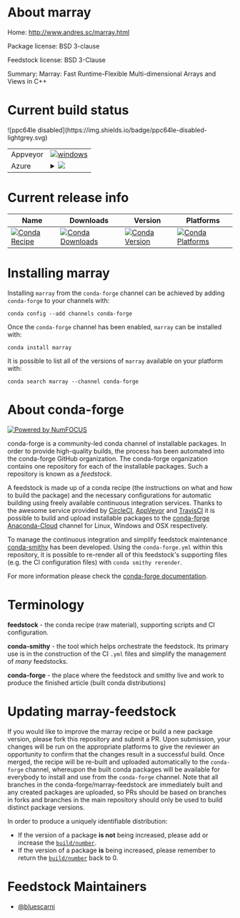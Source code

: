 About marray
============

Home: http://www.andres.sc/marray.html

Package license: BSD 3-clause

Feedstock license: BSD 3-Clause

Summary: Marray: Fast Runtime-Flexible Multi-dimensional Arrays and Views in C++



Current build status
====================


<table><tr>
    <td>Appveyor</td>
    <td>
      <a href="https://ci.appveyor.com/project/conda-forge/marray-feedstock/branch/master">
        <img alt="windows" src="https://img.shields.io/appveyor/ci/conda-forge/marray-feedstock/master.svg?label=Windows">
      </a>
    </td>
  </tr>
    
  <tr>
    <td>Azure</td>
    <td>
      <details>
        <summary>
          <a href="https://dev.azure.com/conda-forge/feedstock-builds/_build/latest?definitionId=5947&branchName=master">
            <img src="https://dev.azure.com/conda-forge/feedstock-builds/_apis/build/status/marray-feedstock?branchName=master">
          </a>
        </summary>
        <table>
          <thead><tr><th>Variant</th><th>Status</th></tr></thead>
          <tbody><tr>
              <td>linux</td>
              <td>
                <a href="https://dev.azure.com/conda-forge/feedstock-builds/_build/latest?definitionId=5947&branchName=master">
                  <img src="https://dev.azure.com/conda-forge/feedstock-builds/_apis/build/status/marray-feedstock?branchName=master&jobName=linux&configuration=linux_" alt="variant">
                </a>
              </td>
            </tr><tr>
              <td>osx</td>
              <td>
                <a href="https://dev.azure.com/conda-forge/feedstock-builds/_build/latest?definitionId=5947&branchName=master">
                  <img src="https://dev.azure.com/conda-forge/feedstock-builds/_apis/build/status/marray-feedstock?branchName=master&jobName=osx&configuration=osx_" alt="variant">
                </a>
              </td>
            </tr><tr>
              <td>win_c_compilervs2015cxx_compilervs2015vc14</td>
              <td>
                <a href="https://dev.azure.com/conda-forge/feedstock-builds/_build/latest?definitionId=5947&branchName=master">
                  <img src="https://dev.azure.com/conda-forge/feedstock-builds/_apis/build/status/marray-feedstock?branchName=master&jobName=win&configuration=win_c_compilervs2015cxx_compilervs2015vc14" alt="variant">
                </a>
              </td>
            </tr>
          </tbody>
        </table>
      </details>
    </td>
  </tr>
![ppc64le disabled](https://img.shields.io/badge/ppc64le-disabled-lightgrey.svg)
</table>

Current release info
====================

| Name | Downloads | Version | Platforms |
| --- | --- | --- | --- |
| [![Conda Recipe](https://img.shields.io/badge/recipe-marray-green.svg)](https://anaconda.org/conda-forge/marray) | [![Conda Downloads](https://img.shields.io/conda/dn/conda-forge/marray.svg)](https://anaconda.org/conda-forge/marray) | [![Conda Version](https://img.shields.io/conda/vn/conda-forge/marray.svg)](https://anaconda.org/conda-forge/marray) | [![Conda Platforms](https://img.shields.io/conda/pn/conda-forge/marray.svg)](https://anaconda.org/conda-forge/marray) |

Installing marray
=================

Installing `marray` from the `conda-forge` channel can be achieved by adding `conda-forge` to your channels with:

```
conda config --add channels conda-forge
```

Once the `conda-forge` channel has been enabled, `marray` can be installed with:

```
conda install marray
```

It is possible to list all of the versions of `marray` available on your platform with:

```
conda search marray --channel conda-forge
```


About conda-forge
=================

[![Powered by NumFOCUS](https://img.shields.io/badge/powered%20by-NumFOCUS-orange.svg?style=flat&colorA=E1523D&colorB=007D8A)](http://numfocus.org)

conda-forge is a community-led conda channel of installable packages.
In order to provide high-quality builds, the process has been automated into the
conda-forge GitHub organization. The conda-forge organization contains one repository
for each of the installable packages. Such a repository is known as a *feedstock*.

A feedstock is made up of a conda recipe (the instructions on what and how to build
the package) and the necessary configurations for automatic building using freely
available continuous integration services. Thanks to the awesome service provided by
[CircleCI](https://circleci.com/), [AppVeyor](https://www.appveyor.com/)
and [TravisCI](https://travis-ci.org/) it is possible to build and upload installable
packages to the [conda-forge](https://anaconda.org/conda-forge)
[Anaconda-Cloud](https://anaconda.org/) channel for Linux, Windows and OSX respectively.

To manage the continuous integration and simplify feedstock maintenance
[conda-smithy](https://github.com/conda-forge/conda-smithy) has been developed.
Using the ``conda-forge.yml`` within this repository, it is possible to re-render all of
this feedstock's supporting files (e.g. the CI configuration files) with ``conda smithy rerender``.

For more information please check the [conda-forge documentation](https://conda-forge.org/docs/).

Terminology
===========

**feedstock** - the conda recipe (raw material), supporting scripts and CI configuration.

**conda-smithy** - the tool which helps orchestrate the feedstock.
                   Its primary use is in the construction of the CI ``.yml`` files
                   and simplify the management of *many* feedstocks.

**conda-forge** - the place where the feedstock and smithy live and work to
                  produce the finished article (built conda distributions)


Updating marray-feedstock
=========================

If you would like to improve the marray recipe or build a new
package version, please fork this repository and submit a PR. Upon submission,
your changes will be run on the appropriate platforms to give the reviewer an
opportunity to confirm that the changes result in a successful build. Once
merged, the recipe will be re-built and uploaded automatically to the
`conda-forge` channel, whereupon the built conda packages will be available for
everybody to install and use from the `conda-forge` channel.
Note that all branches in the conda-forge/marray-feedstock are
immediately built and any created packages are uploaded, so PRs should be based
on branches in forks and branches in the main repository should only be used to
build distinct package versions.

In order to produce a uniquely identifiable distribution:
 * If the version of a package **is not** being increased, please add or increase
   the [``build/number``](https://conda.io/docs/user-guide/tasks/build-packages/define-metadata.html#build-number-and-string).
 * If the version of a package **is** being increased, please remember to return
   the [``build/number``](https://conda.io/docs/user-guide/tasks/build-packages/define-metadata.html#build-number-and-string)
   back to 0.

Feedstock Maintainers
=====================

* [@bluescarni](https://github.com/bluescarni/)

